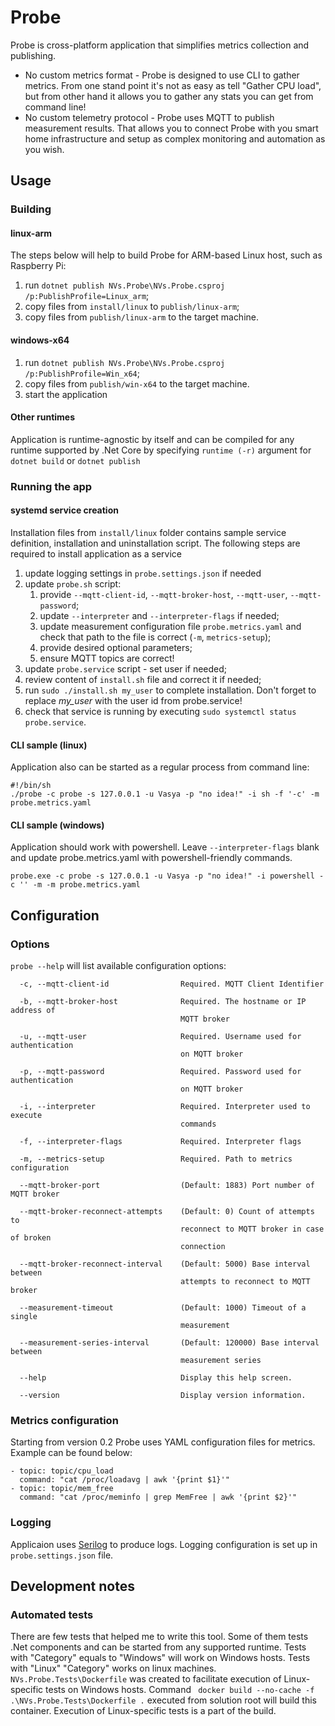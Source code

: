 # Probe
Probe is cross-platform application that simplifies metrics collection and publishing. 
* No custom metrics format - Probe is designed to use CLI to gather metrics. From one stand point it's not as easy as tell "Gather CPU load", but from other hand it allows you to gather any stats you can get from command line!
* No custom telemetry protocol - Probe uses MQTT to publish measurement results. That allows you to connect Probe with you smart home infrastructure and setup as complex monitoring and automation as you wish.

## Usage
### Building
#### linux-arm
The steps below will help to build Probe for ARM-based Linux host, such as Raspberry Pi:
1. run `dotnet publish NVs.Probe\NVs.Probe.csproj /p:PublishProfile=Linux_arm`;
1. copy files from `install/linux` to `publish/linux-arm`;
1. copy files from `publish/linux-arm` to the target machine.
#### windows-x64
1. run `dotnet publish NVs.Probe\NVs.Probe.csproj /p:PublishProfile=Win_x64`;
1. copy files from `publish/win-x64` to the target machine.
1. start the application 
#### Other runtimes
Application is runtime-agnostic by itself and can be compiled for any runtime supported by .Net Core by specifying `runtime (-r)`  argument for `dotnet build` or `dotnet publish`
### Running the app
#### systemd service creation
Installation files from `install/linux` folder contains sample service definition, installation and uninstallation script.
The following steps are required to install application as a service
1. update logging settings in `probe.settings.json` if needed
1. update `probe.sh` script:
    1. provide `--mqtt-client-id`, `--mqtt-broker-host`, `--mqtt-user`, `--mqtt-password`;
    1. update `--interpreter` and `--interpreter-flags` if needed;
    1. update measurement configuration file `probe.metrics.yaml` and check that path to the file is correct (`-m`, `metrics-setup`);
    1. provide desired optional parameters;
    1. ensure MQTT topics are correct!
1. update `probe.service` script - set user if needed;
1. review content of `install.sh` file and correct it if needed;
1. run `sudo ./install.sh my_user` to complete installation. Don't forget to replace _my_user_ with the user id from probe.service!
1. check that service is running by executing `sudo systemctl status probe.service`.
#### CLI sample (linux)
Application also can be started as a regular process from command line:
```
#!/bin/sh
./probe -c probe -s 127.0.0.1 -u Vasya -p "no idea!" -i sh -f '-c' -m probe.metrics.yaml
```
#### CLI sample (windows)
Application should work with powershell. Leave `--interpreter-flags` blank and update probe.metrics.yaml with powershell-friendly commands.
```
probe.exe -c probe -s 127.0.0.1 -u Vasya -p "no idea!" -i powershell -c '' -m -m probe.metrics.yaml
```

## Configuration
### Options
`probe --help` will list available configuration options:
```
  -c, --mqtt-client-id                Required. MQTT Client Identifier

  -b, --mqtt-broker-host              Required. The hostname or IP address of
                                      MQTT broker

  -u, --mqtt-user                     Required. Username used for authentication
                                      on MQTT broker

  -p, --mqtt-password                 Required. Password used for authentication
                                      on MQTT broker

  -i, --interpreter                   Required. Interpreter used to execute
                                      commands

  -f, --interpreter-flags             Required. Interpreter flags

  -m, --metrics-setup                 Required. Path to metrics configuration

  --mqtt-broker-port                  (Default: 1883) Port number of MQTT broker

  --mqtt-broker-reconnect-attempts    (Default: 0) Count of attempts to
                                      reconnect to MQTT broker in case of broken
                                      connection

  --mqtt-broker-reconnect-interval    (Default: 5000) Base interval between
                                      attempts to reconnect to MQTT broker

  --measurement-timeout               (Default: 1000) Timeout of a single
                                      measurement

  --measurement-series-interval       (Default: 120000) Base interval between
                                      measurement series

  --help                              Display this help screen.

  --version                           Display version information.
```
### Metrics configuration
Starting from version 0.2 Probe uses YAML configuration files for metrics. Example can be found below:
```
- topic: topic/cpu_load 
  command: "cat /proc/loadavg | awk '{print $1}'"
- topic: topic/mem_free 
  command: "cat /proc/meminfo | grep MemFree | awk '{print $2}'" 
```
### Logging
Applicaion uses [Serilog](https://serilog.net/) to produce logs. Logging configuration is set up in `probe.settings.json` file.

## Development notes
### Automated tests
There are few tests that helped me to write this tool.
Some of them tests .Net components and can be started from any supported runtime.
Tests with "Category" equals to "Windows" will work on Windows hosts. Tests with "Linux" "Category" works on linux machines.
`NVs.Probe.Tests\Dockerfile` was created to facilitate execution of Linux-specific tests on Windows hosts.
Command ` docker build --no-cache -f .\NVs.Probe.Tests\Dockerfile .` executed from solution root will build this container. Execution of Linux-specific tests is a part of the build.
